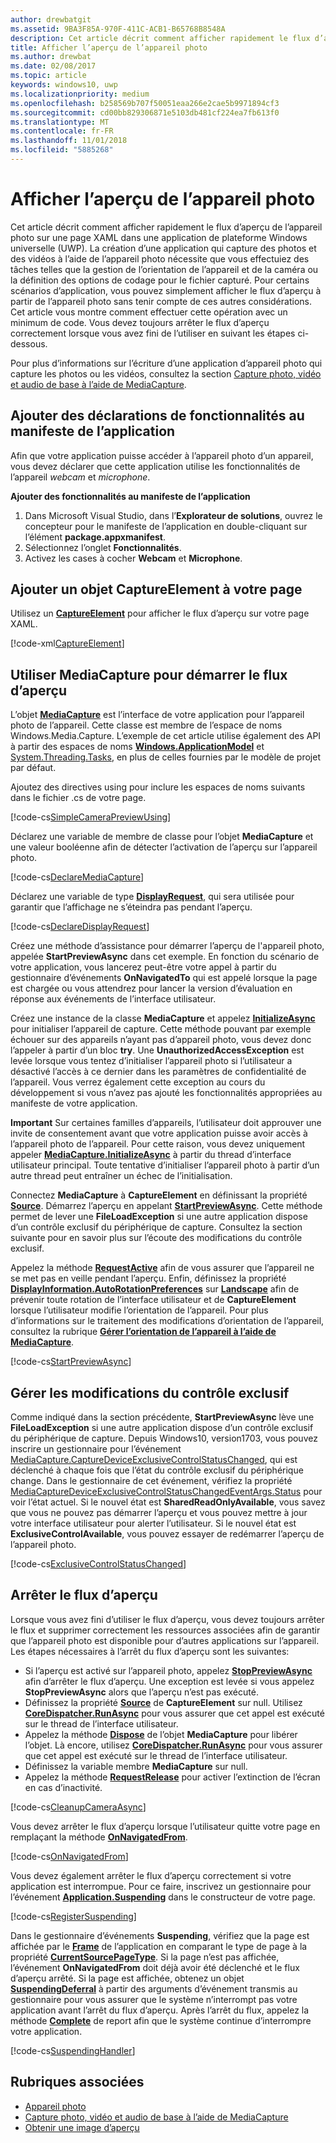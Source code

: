 ```yaml
---
author: drewbatgit
ms.assetid: 9BA3F85A-970F-411C-ACB1-B65768B8548A
description: Cet article décrit comment afficher rapidement le flux d’aperçu de l’appareil photo sur une page XAML dans une application de plateforme Windows universelle (UWP).
title: Afficher l’aperçu de l’appareil photo
ms.author: drewbat
ms.date: 02/08/2017
ms.topic: article
keywords: windows10, uwp
ms.localizationpriority: medium
ms.openlocfilehash: b258569b707f50051eaa266e2cae5b9971894cf3
ms.sourcegitcommit: cd00bb829306871e5103db481cf224ea7fb613f0
ms.translationtype: MT
ms.contentlocale: fr-FR
ms.lasthandoff: 11/01/2018
ms.locfileid: "5885268"
---
```

# <a name="display-the-camera-preview"></a>Afficher l’aperçu de l’appareil photo


Cet article décrit comment afficher rapidement le flux d’aperçu de l’appareil photo sur une page XAML dans une application de plateforme Windows universelle (UWP). La création d’une application qui capture des photos et des vidéos à l’aide de l’appareil photo nécessite que vous effectuiez des tâches telles que la gestion de l’orientation de l’appareil et de la caméra ou la définition des options de codage pour le fichier capturé. Pour certains scénarios d’application, vous pouvez simplement afficher le flux d’aperçu à partir de l’appareil photo sans tenir compte de ces autres considérations. Cet article vous montre comment effectuer cette opération avec un minimum de code. Vous devez toujours arrêter le flux d’aperçu correctement lorsque vous avez fini de l’utiliser en suivant les étapes ci-dessous.

Pour plus d’informations sur l’écriture d’une application d’appareil photo qui capture les photos ou les vidéos, consultez la section [Capture photo, vidéo et audio de base à l’aide de MediaCapture](basic-photo-video-and-audio-capture-with-MediaCapture.md).

## <a name="add-capability-declarations-to-the-app-manifest"></a>Ajouter des déclarations de fonctionnalités au manifeste de l’application

Afin que votre application puisse accéder à l’appareil photo d’un appareil, vous devez déclarer que cette application utilise les fonctionnalités de l’appareil *webcam* et *microphone*. 

**Ajouter des fonctionnalités au manifeste de l’application**

1.  Dans Microsoft Visual Studio, dans l’**Explorateur de solutions**, ouvrez le concepteur pour le manifeste de l’application en double-cliquant sur l’élément **package.appxmanifest**.
2.  Sélectionnez l’onglet **Fonctionnalités**.
3.  Activez les cases à cocher **Webcam** et **Microphone**.

## <a name="add-a-captureelement-to-your-page"></a>Ajouter un objet CaptureElement à votre page

Utilisez un [**CaptureElement**](https://msdn.microsoft.com/library/windows/apps/br209278) pour afficher le flux d’aperçu sur votre page XAML.

[!code-xml[CaptureElement](./code/SimpleCameraPreview_Win10/cs/MainPage.xaml#SnippetCaptureElement)]



## <a name="use-mediacapture-to-start-the-preview-stream"></a>Utiliser MediaCapture pour démarrer le flux d’aperçu

L’objet [**MediaCapture**](https://msdn.microsoft.com/library/windows/apps/br241124) est l’interface de votre application pour l’appareil photo de l’appareil. Cette classe est membre de l’espace de noms Windows.Media.Capture. L’exemple de cet article utilise également des API à partir des espaces de noms [**Windows.ApplicationModel**](https://msdn.microsoft.com/library/windows/apps/br224691) et [System.Threading.Tasks](https://msdn.microsoft.com/library/windows/apps/xaml/system.threading.tasks.aspx), en plus de celles fournies par le modèle de projet par défaut.

Ajoutez des directives using pour inclure les espaces de noms suivants dans le fichier .cs de votre page.

[!code-cs[SimpleCameraPreviewUsing](./code/SimpleCameraPreview_Win10/cs/MainPage.xaml.cs#SnippetSimpleCameraPreviewUsing)]

Déclarez une variable de membre de classe pour l’objet **MediaCapture** et une valeur booléenne afin de détecter l’activation de l’aperçu sur l’appareil photo. 

[!code-cs[DeclareMediaCapture](./code/SimpleCameraPreview_Win10/cs/MainPage.xaml.cs#SnippetDeclareMediaCapture)]

Déclarez une variable de type [**DisplayRequest**](https://msdn.microsoft.com/library/windows/apps/Windows.System.Display.DisplayRequest), qui sera utilisée pour garantir que l’affichage ne s’éteindra pas pendant l’aperçu.

[!code-cs[DeclareDisplayRequest](./code/SimpleCameraPreview_Win10/cs/MainPage.xaml.cs#SnippetDeclareDisplayRequest)]

Créez une méthode d’assistance pour démarrer l’aperçu de l'appareil photo, appelée **StartPreviewAsync** dans cet exemple. En fonction du scénario de votre application, vous lancerez peut-être votre appel à partir du gestionnaire d’événements **OnNavigatedTo** qui est appelé lorsque la page est chargée ou vous attendrez pour lancer la version d’évaluation en réponse aux événements de l’interface utilisateur.

Créez une instance de la classe **MediaCapture** et appelez [**InitializeAsync**](https://msdn.microsoft.com/library/windows/apps/br226598) pour initialiser l’appareil de capture. Cette méthode pouvant par exemple échouer sur des appareils n’ayant pas d’appareil photo, vous devez donc l’appeler à partir d’un bloc **try**. Une **UnauthorizedAccessException** est levée lorsque vous tentez d’initialiser l’appareil photo si l’utilisateur a désactivé l’accès à ce dernier dans les paramètres de confidentialité de l’appareil. Vous verrez également cette exception au cours du développement si vous n’avez pas ajouté les fonctionnalités appropriées au manifeste de votre application.

**Important** Sur certaines familles d’appareils, l’utilisateur doit approuver une invite de consentement avant que votre application puisse avoir accès à l’appareil photo de l’appareil. Pour cette raison, vous devez uniquement appeler [**MediaCapture.InitializeAsync**](https://msdn.microsoft.com/library/windows/apps/br226598) à partir du thread d’interface utilisateur principal. Toute tentative d’initialiser l’appareil photo à partir d’un autre thread peut entraîner un échec de l’initialisation.

Connectez **MediaCapture** à **CaptureElement** en définissant la propriété [**Source**](https://msdn.microsoft.com/library/windows/apps/br209280). Démarrez l’aperçu en appelant [**StartPreviewAsync**](https://msdn.microsoft.com/library/windows/apps/br226613). Cette méthode permet de lever une **FileLoadException** si une autre application dispose d’un contrôle exclusif du périphérique de capture. Consultez la section suivante pour en savoir plus sur l’écoute des modifications du contrôle exclusif.

Appelez la méthode [**RequestActive**](https://msdn.microsoft.com/library/windows/apps/Windows.System.Display.DisplayRequest.RequestActive) afin de vous assurer que l’appareil ne se met pas en veille pendant l’aperçu. Enfin, définissez la propriété [**DisplayInformation.AutoRotationPreferences**](https://msdn.microsoft.com/library/windows/apps/Windows.Graphics.Display.DisplayInformation.AutoRotationPreferences) sur [**Landscape**](https://msdn.microsoft.com/library/windows/apps/Windows.Graphics.Display.DisplayOrientations) afin de prévenir toute rotation de l’interface utilisateur et de **CaptureElement** lorsque l’utilisateur modifie l’orientation de l’appareil. Pour plus d’informations sur le traitement des modifications d’orientation de l’appareil, consultez la rubrique [**Gérer l’orientation de l’appareil à l’aide de MediaCapture**](handle-device-orientation-with-mediacapture.md).  

[!code-cs[StartPreviewAsync](./code/SimpleCameraPreview_Win10/cs/MainPage.xaml.cs#SnippetStartPreviewAsync)]

## <a name="handle-changes-in-exclusive-control"></a>Gérer les modifications du contrôle exclusif
Comme indiqué dans la section précédente, **StartPreviewAsync** lève une **FileLoadException** si une autre application dispose d’un contrôle exclusif du périphérique de capture. Depuis Windows10, version1703, vous pouvez inscrire un gestionnaire pour l’événement [MediaCapture.CaptureDeviceExclusiveControlStatusChanged](https://docs.microsoft.com/uwp/api/Windows.Media.Capture.MediaCapture.CaptureDeviceExclusiveControlStatusChanged), qui est déclenché à chaque fois que l’état du contrôle exclusif du périphérique change. Dans le gestionnaire de cet événement, vérifiez la propriété [MediaCaptureDeviceExclusiveControlStatusChangedEventArgs.Status](https://docs.microsoft.com/uwp/api/windows.media.capture.mediacapturedeviceexclusivecontrolstatuschangedeventargs.Status) pour voir l’état actuel. Si le nouvel état est **SharedReadOnlyAvailable**, vous savez que vous ne pouvez pas démarrer l’aperçu et vous pouvez mettre à jour votre interface utilisateur pour alerter l’utilisateur. Si le nouvel état est **ExclusiveControlAvailable**, vous pouvez essayer de redémarrer l’aperçu de l’appareil photo.

[!code-cs[ExclusiveControlStatusChanged](./code/SimpleCameraPreview_Win10/cs/MainPage.xaml.cs#SnippetExclusiveControlStatusChanged)]

## <a name="shut-down-the-preview-stream"></a>Arrêter le flux d’aperçu

Lorsque vous avez fini d’utiliser le flux d’aperçu, vous devez toujours arrêter le flux et supprimer correctement les ressources associées afin de garantir que l’appareil photo est disponible pour d’autres applications sur l’appareil. Les étapes nécessaires à l’arrêt du flux d’aperçu sont les suivantes:

-   Si l’aperçu est activé sur l’appareil photo, appelez [**StopPreviewAsync**](https://msdn.microsoft.com/library/windows/apps/br226622) afin d’arrêter le flux d’aperçu. Une exception est levée si vous appelez **StopPreviewAsync** alors que l’aperçu n’est pas exécuté.
-   Définissez la propriété [**Source**](https://msdn.microsoft.com/library/windows/apps/br209280) de **CaptureElement** sur null. Utilisez [**CoreDispatcher.RunAsync**](https://msdn.microsoft.com/library/windows/apps/windows.ui.core.coredispatcher.runasync.aspx) pour vous assurer que cet appel est exécuté sur le thread de l’interface utilisateur.
-   Appelez la méthode [**Dispose**](https://msdn.microsoft.com/library/windows/apps/dn278858) de l’objet **MediaCapture** pour libérer l’objet. Là encore, utilisez [**CoreDispatcher.RunAsync**](https://msdn.microsoft.com/library/windows/apps/windows.ui.core.coredispatcher.runasync.aspx) pour vous assurer que cet appel est exécuté sur le thread de l’interface utilisateur.
-   Définissez la variable membre **MediaCapture** sur null.
-   Appelez la méthode [**RequestRelease**](https://msdn.microsoft.com/library/windows/apps/Windows.System.Display.DisplayRequest.RequestRelease) pour activer l’extinction de l’écran en cas d’inactivité.

[!code-cs[CleanupCameraAsync](./code/SimpleCameraPreview_Win10/cs/MainPage.xaml.cs#SnippetCleanupCameraAsync)]

Vous devez arrêter le flux d’aperçu lorsque l’utilisateur quitte votre page en remplaçant la méthode [**OnNavigatedFrom**](https://msdn.microsoft.com/library/windows/apps/br227507).

[!code-cs[OnNavigatedFrom](./code/SimpleCameraPreview_Win10/cs/MainPage.xaml.cs#SnippetOnNavigatedFrom)]

Vous devez également arrêter le flux d’aperçu correctement si votre application est interrompue. Pour ce faire, inscrivez un gestionnaire pour l’événement [**Application.Suspending**](https://msdn.microsoft.com/library/windows/apps/br205860) dans le constructeur de votre page.

[!code-cs[RegisterSuspending](./code/SimpleCameraPreview_Win10/cs/MainPage.xaml.cs#SnippetRegisterSuspending)]

Dans le gestionnaire d’événements **Suspending**, vérifiez que la page est affichée par le [**Frame**](https://msdn.microsoft.com/library/windows/apps/br242682) de l’application en comparant le type de page à la propriété [**CurrentSourcePageType**](https://msdn.microsoft.com/library/windows/apps/hh702390). Si la page n’est pas affichée, l’événement **OnNavigatedFrom** doit déjà avoir été déclenché et le flux d’aperçu arrêté. Si la page est affichée, obtenez un objet [**SuspendingDeferral**](https://msdn.microsoft.com/library/windows/apps/br224684) à partir des arguments d’événement transmis au gestionnaire pour vous assurer que le système n’interrompt pas votre application avant l’arrêt du flux d’aperçu. Après l’arrêt du flux, appelez la méthode [**Complete**](https://msdn.microsoft.com/library/windows/apps/br224685) de report afin que le système continue d’interrompre votre application.

[!code-cs[SuspendingHandler](./code/SimpleCameraPreview_Win10/cs/MainPage.xaml.cs#SnippetSuspendingHandler)]


## <a name="related-topics"></a>Rubriques associées

* [Appareil photo](camera.md)
* [Capture photo, vidéo et audio de base à l’aide de MediaCapture](basic-photo-video-and-audio-capture-with-MediaCapture.md)
* [Obtenir une image d’aperçu](get-a-preview-frame.md)
